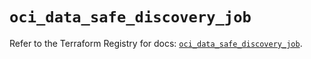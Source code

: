 # `oci_data_safe_discovery_job`

Refer to the Terraform Registry for docs: [`oci_data_safe_discovery_job`](https://registry.terraform.io/providers/hashicorp/oci/7.19.0/docs/resources/data_safe_discovery_job).
